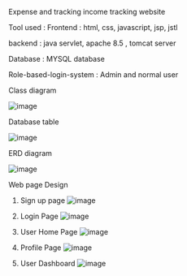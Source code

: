 Expense and  tracking income tracking website


Tool used : 
Frontend : html, css, javascript, jsp, jstl 


backend : java servlet, apache 8.5 , tomcat server


Database : MYSQL database 


Role-based-login-system : Admin and normal user 



Class diagram

![image](https://github.com/sajinamatya/Expensoft/assets/66240249/d0e31c7a-6dca-49df-9f4b-85af87e71f05)


Database table 




![image](https://github.com/sajinamatya/Expensoft/assets/66240249/9792960b-4d5f-44cf-8878-5aa8eebff127)






ERD diagram 



![image](https://github.com/sajinamatya/Expensoft/assets/66240249/4ce39772-ac77-4005-b398-c4599aace29a)




Web page Design 
1. Sign up page
   ![image](https://github.com/sajinamatya/Expensoft/assets/66240249/45a79680-2529-4161-9696-c9034f862de4)

2. Login Page
  ![image](https://github.com/sajinamatya/Expensoft/assets/66240249/8af757df-74c7-4bf5-ad67-c80a1a06d100)

3. User Home Page
   ![image](https://github.com/sajinamatya/Expensoft/assets/66240249/8ee0a166-1b07-4d2e-b649-dbba7652ea2c)

4. Profile Page
   ![image](https://github.com/sajinamatya/Expensoft/assets/66240249/7b7e1ec3-db2d-4427-9f41-5480ce2abb6c)

5. User Dashboard
   ![image](https://github.com/sajinamatya/Expensoft/assets/66240249/2e165fd3-4dab-4473-931f-cf8bb4d5a3a6)




